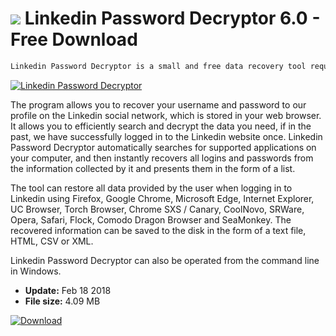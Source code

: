 # ![](https://cdn.softexe.net/static/icon/b/linkedin-password-decryptor-10646.png) Linkedin Password Decryptor 6.0 - Free Download

```sh
Linkedin Password Decryptor is a small and free data recovery tool required to log in to Linkedin.
```
[![Linkedin Password Decryptor](https://gallery.dpcdn.pl/imgc/Tools/80540/g_-_420x350_1.5_-_x4e843b88-49ea-4553-aa94-c9de1e107cc8.png)](https://softexe.net/win/security-privacy/passwords/linkedin-password-decryptor:pRfdf.html)

The program allows you to recover your username and password to our profile on the Linkedin social network, which is stored in your web browser. It allows you to efficiently search and decrypt the data you need, if in the past, we have successfully logged in to the Linkedin website once. Linkedin Password Decryptor automatically searches for supported applications on your computer, and then instantly recovers all logins and passwords from the information collected by it and presents them in the form of a list.
 
 The tool can restore all data provided by the user when logging in to Linkedin using Firefox, Google Chrome, Microsoft Edge, Internet Explorer, UC Browser, Torch Browser, Chrome SXS / Canary, CoolNovo, SRWare, Opera, Safari, Flock, Comodo Dragon Browser and SeaMonkey. The recovered information can be saved to the disk in the form of a text file, HTML, CSV or XML.
 
 Linkedin Password Decryptor can also be operated from the command line in Windows.


- **Update:** Feb 18 2018
- **File size:** 4.09 MB

[![Download](https://cdn.softexe.net/static/img/download.png)](https://softexe.net/win/security-privacy/passwords/linkedin-password-decryptor:pRfdf.html)

